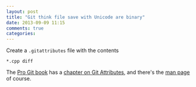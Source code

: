 ```yaml
---
layout: post
title: "Git think file save with Unicode are binary"
date: 2013-09-09 11:15
comments: true
categories: 
---
```

Create a `.gitattributes` file with the contents
```
*.cpp diff
```
<!--more-->
The [Pro Git book](http://git-scm.com/book) has a [chapter on Git Attributes](http://git-scm.com/book/ch7-2.html), and there's the [man page](http://www.git-scm.com/docs/gitattributes.html) of course.